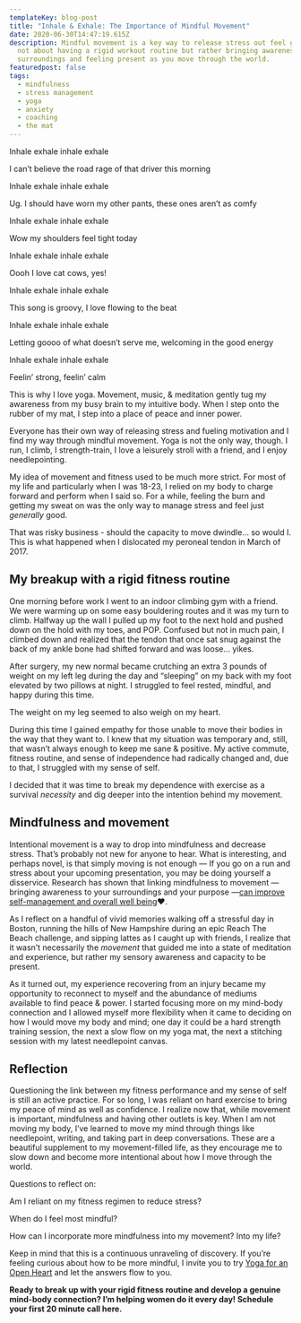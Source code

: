 ```yaml
---
templateKey: blog-post
title: "Inhale & Exhale: The Importance of Mindful Movement"
date: 2020-06-30T14:47:19.615Z
description: Mindful movement is a key way to release stress out feel good! It's
  not about having a rigid workout routine but rather bringing awareness into
  surroundings and feeling present as you move through the world.
featuredpost: false
tags:
  - mindfulness
  - stress management
  - yoga
  - anxiety
  - coaching
  - the mat
---
```

Inhale exhale inhale exhale

I can’t believe the road rage of that driver this morning

Inhale exhale inhale exhale

Ug. I should have worn my other pants, these ones aren’t as comfy

Inhale exhale inhale exhale

Wow my shoulders feel tight today

Inhale exhale inhale exhale

Oooh I love cat cows, yes!

Inhale exhale inhale exhale

This song is groovy, I love flowing to the beat

Inhale exhale inhale exhale

Letting goooo of what doesn’t serve me, welcoming in the good energy

Inhale exhale inhale exhale

Feelin’ strong, feelin’ calm

This is why I love yoga. Movement, music, & meditation gently tug my awareness from my busy brain to my intuitive body. When I step onto the rubber of my mat, I step into a place of peace and inner power.

Everyone has their own way of releasing stress and fueling motivation and I find my way through mindful movement. Yoga is not the only way, though. I run, I climb, I strength-train, I love a leisurely stroll with a friend, and I enjoy needlepointing.

My idea of movement and fitness used to be much more strict. For most of my life and particularly when I was 18-23, I relied on my body to charge forward and perform when I said so. For a while, feeling the burn and getting my sweat on was the only way to manage stress and feel just *generally* good.

That was risky business - should the capacity to move dwindle… so would I. This is what happened when I dislocated my peroneal tendon in March of 2017.

## My breakup with a rigid fitness routine

One morning before work I went to an indoor climbing gym with a friend. We were warming up on some easy bouldering routes and it was my turn to climb. Halfway up the wall I pulled up my foot to the next hold and pushed down on the hold with my toes, and POP. Confused but not in much pain, I climbed down and realized that the tendon that once sat snug against the back of my ankle bone had shifted forward and was loose… yikes.

After surgery, my new normal became crutching an extra 3 pounds of weight on my left leg during the day and “sleeping” on my back with my foot elevated by two pillows at night. I struggled to feel rested, mindful, and happy during this time.

The weight on my leg seemed to also weigh on my heart.

During this time I gained empathy for those unable to move their bodies in the way that they want to. I knew that my situation was temporary and, still, that wasn’t always enough to keep me sane & positive. My active commute, fitness routine, and sense of independence had radically changed and, due to that, I struggled with my sense of self.

I decided that it was time to break my dependence with exercise as a survival *necessity* and dig deeper into the intention behind my movement.

## Mindfulness and movement

Intentional movement is a way to drop into mindfulness and decrease stress. That’s probably not new for anyone to hear. What is interesting, and perhaps novel, is that simply moving is not enough — If you go on a run and stress about your upcoming presentation, you may be doing yourself a disservice. Research has shown that linking mindfulness to movement — bringing awareness to your surroundings and your purpose —[can improve self-management and overall well being](https://www.forbes.com/sites/alicegwalton/2018/06/21/marrying-mindfulness-with-movement-reduces-stress-boosts-mood/#1d2100b7262a)❤.

As I reflect on a handful of vivid memories walking off a stressful day in Boston, running the hills of New Hampshire during an epic Reach The Beach challenge, and sipping lattes as I caught up with friends, I realize that it wasn’t necessarily the *movement* that guided me into a state of meditation and experience, but rather my sensory awareness and capacity to be present.

As it turned out, my experience recovering from an injury became my opportunity to reconnect to myself and the abundance of mediums available to find peace & power. I started focusing more on my mind-body connection and I allowed myself more flexibility when it came to deciding on how I would move my body and mind; one day it could be a hard strength training session, the next a slow flow on my yoga mat, the next a stitching session with my latest needlepoint canvas.

## Reflection

Questioning the link between my fitness performance and my sense of self is still an active practice. For so long, I was reliant on hard exercise to bring my peace of mind as well as confidence. I realize now that, while movement is important, mindfulness and having other outlets is key. When I am not moving my body, I’ve learned to move my mind through things like needlepoint, writing, and taking part in deep conversations. These are a beautiful supplement to my movement-filled life, as they encourage me to slow down and become more intentional about how I move through the world.

Questions to reflect on:

Am I reliant on my fitness regimen to reduce stress?

When do I feel most mindful?

How can I incorporate more mindfulness into my movement? Into my life?

Keep in mind that this is a continuous unraveling of discovery. If you’re feeling curious about how to be more mindful, I invite you to try [Yoga for an Open Heart](https://www.sheilaanne.com/writing-desk/2020-01-29-yoga-for-an-open-heart/) and let the answers flow to you.

**Ready to break up with your rigid fitness routine and develop a genuine mind-body connection? I’m helping women do it every day!  Schedule your first 20 minute call here.**
